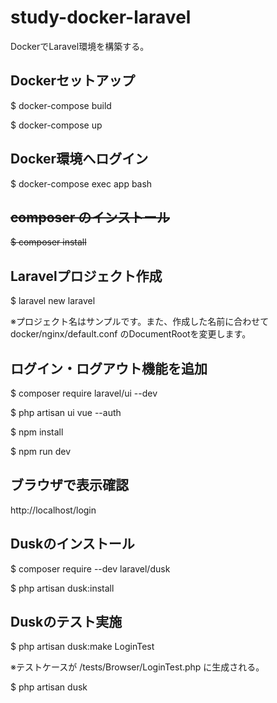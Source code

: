 # study-docker-laravel

DockerでLaravel環境を構築する。


## Dockerセットアップ

$ docker-compose build

$ docker-compose up


## Docker環境へログイン

$ docker-compose exec app bash


## ~~composer のインストール~~

~~$ composer install~~


## Laravelプロジェクト作成

$ laravel new laravel 

※プロジェクト名はサンプルです。また、作成した名前に合わせて docker/nginx/default.conf のDocumentRootを変更します。


## ログイン・ログアウト機能を追加

$ composer require laravel/ui --dev

$ php artisan ui vue --auth

$ npm install

$ npm run dev


## ブラウザで表示確認

http://localhost/login


## Duskのインストール

$ composer require --dev laravel/dusk

$ php artisan dusk:install


## Duskのテスト実施

$ php artisan dusk:make LoginTest

※テストケースが /tests/Browser/LoginTest.php に生成される。

$ php artisan dusk

